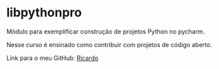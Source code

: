 # libpythonpro
Módulo para exemplificar construção de projetos Python no pycharm.

Nesse curso é ensinado como contribuir com projetos de código aberto.

Link para o meu GitHub: [Ricardo](https://github.com/RicardoAriel09/)
